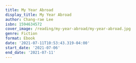 ```yaml
---
title: My Year Abroad
display_title: My Year Abroad
author: Chang-rae Lee
isbn: 1594634572
cover_image: /reading/my-year-abroad/my-year-abroad.jpg
genre: Fiction
format: Ebook
date: '2021-07-11T10:53:43.319-04:00'
start_date: '2021-07-06'
end_date: '2021-07-11'
---
```



